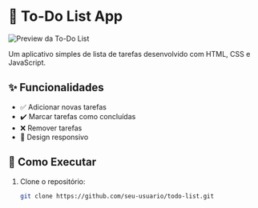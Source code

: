 # 📝 To-Do List App

![Preview da To-Do List](screen.jpg) <!-- Adicione uma imagem de preview se tiver -->

Um aplicativo simples de lista de tarefas desenvolvido com HTML, CSS e JavaScript.

## ✨ Funcionalidades
- ✅ Adicionar novas tarefas
- ✔️ Marcar tarefas como concluídas
- ❌ Remover tarefas
- 📱 Design responsivo

## 🚀 Como Executar
1. Clone o repositório:
   ```bash
   git clone https://github.com/seu-usuario/todo-list.git
